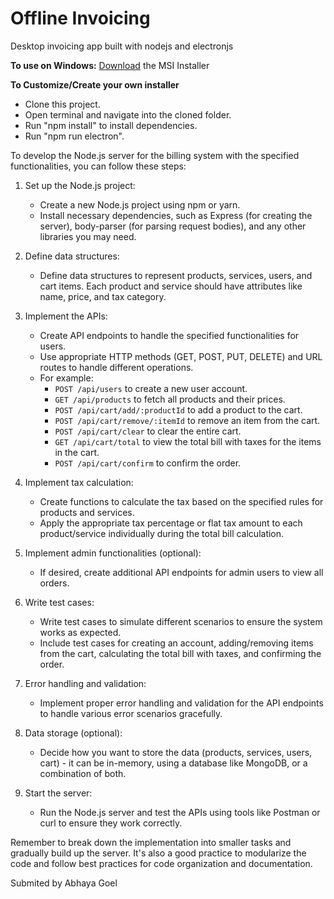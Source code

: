 # Offline Invoicing
 Desktop invoicing app built with nodejs and electronjs  
 
 **To use on Windows:**
 [Download](http://download.offlineinvoicing.com/OfflineInvoicing.msi) the MSI Installer

**To Customize/Create your own installer**

- Clone this project.
- Open terminal and navigate into the cloned folder.
- Run "npm install" to install dependencies.
- Run "npm run electron". 

To develop the Node.js server for the billing system with the specified functionalities, you can follow these steps:

1. Set up the Node.js project:
   - Create a new Node.js project using npm or yarn.
   - Install necessary dependencies, such as Express (for creating the server), body-parser (for parsing request bodies), and any other libraries you may need.

2. Define data structures:
   - Define data structures to represent products, services, users, and cart items. Each product and service should have attributes like name, price, and tax category.

3. Implement the APIs:
   - Create API endpoints to handle the specified functionalities for users.
   - Use appropriate HTTP methods (GET, POST, PUT, DELETE) and URL routes to handle different operations.
   - For example:
     - `POST /api/users` to create a new user account.
     - `GET /api/products` to fetch all products and their prices.
     - `POST /api/cart/add/:productId` to add a product to the cart.
     - `POST /api/cart/remove/:itemId` to remove an item from the cart.
     - `POST /api/cart/clear` to clear the entire cart.
     - `GET /api/cart/total` to view the total bill with taxes for the items in the cart.
     - `POST /api/cart/confirm` to confirm the order.

4. Implement tax calculation:
   - Create functions to calculate the tax based on the specified rules for products and services.
   - Apply the appropriate tax percentage or flat tax amount to each product/service individually during the total bill calculation.

5. Implement admin functionalities (optional):
   - If desired, create additional API endpoints for admin users to view all orders.

6. Write test cases:
   - Write test cases to simulate different scenarios to ensure the system works as expected.
   - Include test cases for creating an account, adding/removing items from the cart, calculating the total bill with taxes, and confirming the order.

7. Error handling and validation:
   - Implement proper error handling and validation for the API endpoints to handle various error scenarios gracefully.

8. Data storage (optional):
   - Decide how you want to store the data (products, services, users, cart) - it can be in-memory, using a database like MongoDB, or a combination of both.

9. Start the server:
   - Run the Node.js server and test the APIs using tools like Postman or curl to ensure they work correctly.

Remember to break down the implementation into smaller tasks and gradually build up the server. It's also a good practice to modularize the code and follow best practices for code organization and documentation. 



Submited by Abhaya Goel